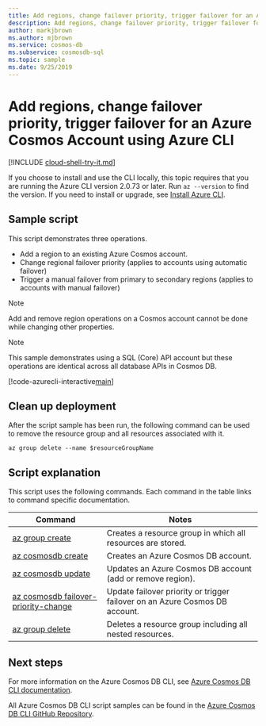 ```yaml
---
title: Add regions, change failover priority, trigger failover for an Azure Cosmos Account
description: Add regions, change failover priority, trigger failover for an Azure Cosmos Account
author: markjbrown
ms.author: mjbrown
ms.service: cosmos-db
ms.subservice: cosmosdb-sql
ms.topic: sample
ms.date: 9/25/2019
---
```


# Add regions, change failover priority, trigger failover for an Azure Cosmos Account using Azure CLI

[!INCLUDE [cloud-shell-try-it.md](../../../includes/cloud-shell-try-it.md)]

If you choose to install and use the CLI locally, this topic requires that you are running the Azure CLI version 2.0.73 or later. Run `az --version` to find the version. If you need to install or upgrade, see [Install Azure CLI](/cli/azure/install-azure-cli).

## Sample script

This script demonstrates three operations.

- Add a region to an existing Azure Cosmos account.
- Change regional failover priority (applies to accounts using automatic failover)
- Trigger a manual failover from primary to secondary regions (applies to accounts with manual failover)

> [!NOTE]
> Add and remove region operations on a Cosmos account cannot be done while changing other properties.

> [!NOTE]
> This sample demonstrates using a SQL (Core) API account but these operations are identical across all database APIs in Cosmos DB.

[!code-azurecli-interactive[main](../../../cli_scripts/cosmosdb/common/regions.sh "Regional operations for Cosmos DB.")]

## Clean up deployment

After the script sample has been run, the following command can be used to remove the resource group and all resources associated with it.

```azurecli-interactive
az group delete --name $resourceGroupName
```

## Script explanation

This script uses the following commands. Each command in the table links to command specific documentation.

| Command | Notes |
|---|---|
| [az group create](/cli/azure/group#az-group-create) | Creates a resource group in which all resources are stored. |
| [az cosmosdb create](/cli/azure/cosmosdb#az-cosmosdb-create) | Creates an Azure Cosmos DB account. |
| [az cosmosdb update](/cli/azure/cosmosdb#az-cosmosdb-update) | Updates an Azure Cosmos DB account (add or remove region). |
| [az cosmosdb failover-priority-change](/cli/azure/cosmosdb#az-cosmosdb-failover-priority-change) | Update failover priority or trigger failover on an Azure Cosmos DB account. |
| [az group delete](/cli/azure/resource#az-resource-delete) | Deletes a resource group including all nested resources. |

## Next steps

For more information on the Azure Cosmos DB CLI, see [Azure Cosmos DB CLI documentation](/cli/azure/cosmosdb).

All Azure Cosmos DB CLI script samples can be found in the [Azure Cosmos DB CLI GitHub Repository](https://github.com/Azure-Samples/azure-cli-samples/tree/master/cosmosdb).
